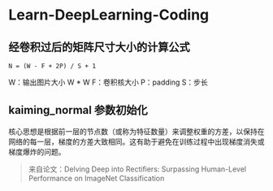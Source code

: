 # Learn-DeepLearning-Coding

## 经卷积过后的矩阵尺寸大小的计算公式

`N = (W - F + 2P) / S + 1`

W：输出图片大小 W * W
F：卷积核大小
P：padding
S：步长

## kaiming_normal 参数初始化
核心思想是根据前一层的节点数（或称为特征数量）来调整权重的方差，以保持在网络的每一层，梯度的方差大致相同。这有助于避免在训练过程中出现梯度消失或梯度爆炸的问题。
>来自论文：Delving Deep into Rectifiers: Surpassing Human-Level Performance on ImageNet Classification
